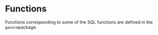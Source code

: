 # Functions

Functions corresponding to some of the SQL functions are defined in the `genorm`package.
